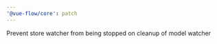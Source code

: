```yaml
---
'@vue-flow/core': patch
---
```


Prevent store watcher from being stopped on cleanup of model watcher
